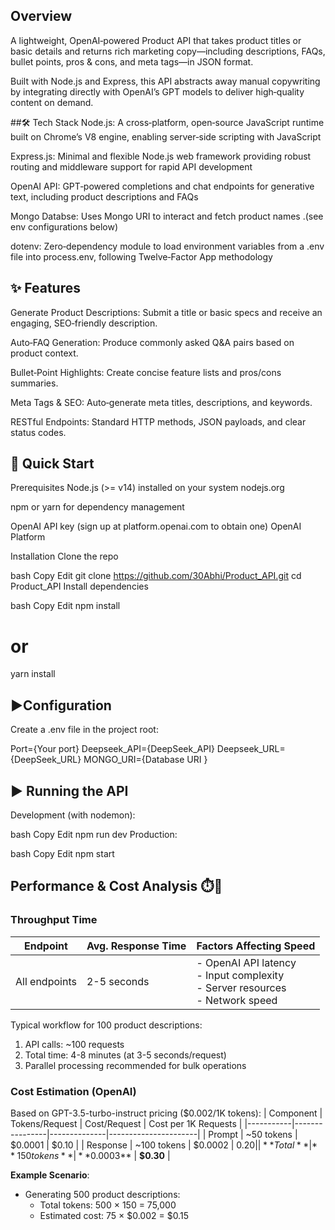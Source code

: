 
## Overview
A lightweight, OpenAI‑powered Product API that takes product titles or basic details and returns rich marketing copy—including descriptions, FAQs, bullet points, pros & cons, and meta tags—in JSON format.

Built with Node.js and Express, this API abstracts away manual copywriting by integrating directly with OpenAI’s GPT models to deliver high‑quality content on demand.

##🛠️ Tech Stack
Node.js: A cross‑platform, open‑source JavaScript runtime built on Chrome’s V8 engine, enabling server‑side scripting with JavaScript 


Express.js: Minimal and flexible Node.js web framework providing robust routing and middleware support for rapid API development 


OpenAI API: GPT‑powered completions and chat endpoints for generative text, including product descriptions and FAQs 

Mongo Databse: Uses Mongo URI to interact and fetch product names .(see env configurations below)


dotenv: Zero‑dependency module to load environment variables from a .env file into process.env, following Twelve‑Factor App methodology

## ✨ Features
Generate Product Descriptions: Submit a title or basic specs and receive an engaging, SEO‑friendly description.

Auto‑FAQ Generation: Produce commonly asked Q&A pairs based on product context.

Bullet‑Point Highlights: Create concise feature lists and pros/cons summaries.

Meta Tags & SEO: Auto‑generate meta titles, descriptions, and keywords.

RESTful Endpoints: Standard HTTP methods, JSON payloads, and clear status codes.


## 🚀 Quick Start
Prerequisites
Node.js (>= v14) installed on your system 
nodejs.org

npm or yarn for dependency management

OpenAI API key (sign up at platform.openai.com to obtain one) 
OpenAI Platform

Installation
Clone the repo

bash
Copy
Edit
git clone https://github.com/30Abhi/Product_API.git
cd Product_API
Install dependencies

bash
Copy
Edit
npm install
# or
yarn install


## ▶️Configuration
Create a .env file in the project root:

Port={Your port}
Deepseek_API={DeepSeek_API}
Deepseek_URL={DeepSeek_URL}
MONGO_URI={Database URI }



## ▶️ Running the API
Development (with nodemon):

bash
Copy
Edit
npm run dev
Production:

bash
Copy
Edit
npm start


## Performance & Cost Analysis ⏱️💸

### Throughput Time
| Endpoint | Avg. Response Time | Factors Affecting Speed |
|----------|--------------------|-------------------------|
| All endpoints | 2-5 seconds | - OpenAI API latency<br>- Input complexity<br>- Server resources<br>- Network speed |

Typical workflow for 100 product descriptions:
1. API calls: ~100 requests
2. Total time: 4-8 minutes (at 3-5 seconds/request)
3. Parallel processing recommended for bulk operations

### Cost Estimation (OpenAI)
Based on GPT-3.5-turbo-instruct pricing ($0.002/1K tokens):
| Component | Tokens/Request | Cost/Request | Cost per 1K Requests |
|-----------|----------------|--------------|----------------------|
| Prompt | ~50 tokens | $0.0001 | $0.10 |
| Response | ~100 tokens | $0.0002 | $0.20 |
| **Total** | **150 tokens** | **$0.0003** | **$0.30** |

**Example Scenario**:
- Generating 500 product descriptions:
  - Total tokens: 500 × 150 = 75,000
  - Estimated cost: 75 × $0.002 = $0.15


